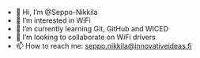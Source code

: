 - 👋 Hi, I’m @Seppo-Nikkila
- 👀 I’m interested in WiFi
- 🌱 I’m currently learning Git, GitHub and WICED
- 💞️ I’m looking to collaborate on WiFi drivers
- 📫 How to reach me: seppo.nikkila@innovativeideas.fi

<!---
Seppo-Nikkila/Seppo-Nikkila is a ✨ special ✨ repository because its `README.md` (this file) appears on your GitHub profile.
You can click the Preview link to take a look at your changes.
--->
